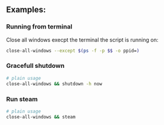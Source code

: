 ## Examples:
### Running from terminal
Close all windows execpt the terminal the script is running on:
```bash
close-all-windows --except $(ps -f -p $$ -o ppid=)
```

### Gracefull shutdown
```bash
# plain usage
close-all-windows && shutdown -h now
```

### Run steam
```bash
# plain usage
close-all-windows && steam
```
